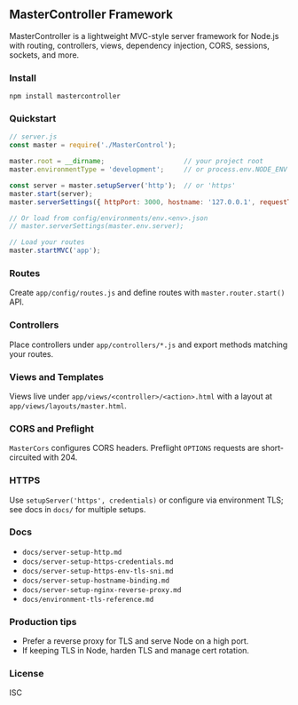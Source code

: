 ## MasterController Framework

MasterController is a lightweight MVC-style server framework for Node.js with routing, controllers, views, dependency injection, CORS, sessions, sockets, and more.

### Install
```
npm install mastercontroller
```

### Quickstart
```js
// server.js
const master = require('./MasterControl');

master.root = __dirname;                    // your project root
master.environmentType = 'development';     // or process.env.NODE_ENV

const server = master.setupServer('http');  // or 'https'
master.start(server);
master.serverSettings({ httpPort: 3000, hostname: '127.0.0.1', requestTimeout: 60000 });

// Or load from config/environments/env.<env>.json
// master.serverSettings(master.env.server);

// Load your routes
master.startMVC('app');
```

### Routes
Create `app/config/routes.js` and define routes with `master.router.start()` API.

### Controllers
Place controllers under `app/controllers/*.js` and export methods matching your routes.

### Views and Templates
Views live under `app/views/<controller>/<action>.html` with a layout at `app/views/layouts/master.html`.

### CORS and Preflight
`MasterCors` configures CORS headers. Preflight `OPTIONS` requests are short-circuited with 204.

### HTTPS
Use `setupServer('https', credentials)` or configure via environment TLS; see docs in `docs/` for multiple setups.

### Docs
- `docs/server-setup-http.md`
- `docs/server-setup-https-credentials.md`
- `docs/server-setup-https-env-tls-sni.md`
- `docs/server-setup-hostname-binding.md`
- `docs/server-setup-nginx-reverse-proxy.md`
- `docs/environment-tls-reference.md`

### Production tips
- Prefer a reverse proxy for TLS and serve Node on a high port.
- If keeping TLS in Node, harden TLS and manage cert rotation.

### License
ISC

